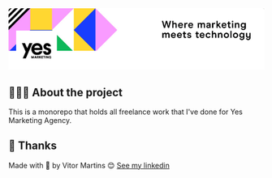 <img alt="Mockup" src="/readme.assets/cover.png">

## 💇🏻‍♂️ About the project

This is a monorepo that holds all freelance work that I've done for Yes Marketing Agency.


## 📝 Thanks

Made with 💜 by Vitor Martins 😊 [See my linkedin](https://www.linkedin.com/in/vitor-martinss/)